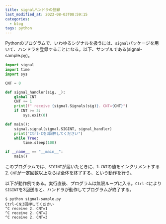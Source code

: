 ```yaml
---
title: signalハンドラの登録
last_modified_at: 2023-08-03T08:59:15
categories:
  - blog
tags: python
---
```


Pythonのプログラムで、いわゆるシグナルを扱うには、`signal`パッケージを用いて、ハンドラを登録することになる。以下、サンプルである(signal-sample.py)。

```python
import signal
import time
import sys

CNT = 0

def signal_handler(sig, _):
    global CNT
    CNT += 1
    print(f" receive {signal.Signals(sig)}. CNT={CNT}")
    if CNT >= 3:
        sys.exit(0)

def main():
    signal.signal(signal.SIGINT, signal_handler)
    print("Ctrl-Cを3回押してください")
    while True:
        time.sleep(100)

if __name__ == "__main__":
    main()
```

このプログラムでは、`SIGINT`が届いたときに、1. `CNT`の値をインクリメントする 2. `CNT`が一定回数以上ならば全体を終了する、という動作を行う。

以下が動作例である。実行直後、プログラムは無限ループに入る。`Ctrl-C`により`SIGINT`を3回送ると、ハンドラが動作してプログラムが終了する。

```shell
$ python signal-sample.py
Ctrl-Cを3回押してください
^C receive 2. CNT=1
^C receive 2. CNT=2
^C receive 2. CNT=3
```
